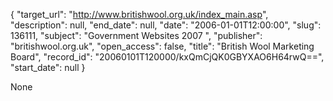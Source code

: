 {
  "target_url": "http://www.britishwool.org.uk/index_main.asp", 
  "description": null, 
  "end_date": null, 
  "date": "2006-01-01T12:00:00", 
  "slug": 136111, 
  "subject": "Government Websites 2007 ", 
  "publisher": "britishwool.org.uk", 
  "open_access": false, 
  "title": "British Wool Marketing Board", 
  "record_id": "20060101T120000/kxQmCjQK0GBYXAO6H64rwQ==", 
  "start_date": null
}

None